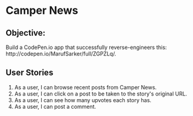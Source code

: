 <h1> Camper News</h1>

<h2>Objective:</h2>
Build a CodePen.io app that successfully reverse-engineers this: http://codepen.io/MarufSarker/full/ZGPZLq/.

<h2>User Stories</h2>

1. As a user, I can browse recent posts from Camper News.
2. As a user, I can click on a post to be taken to the story's original URL.
3. As a user, I can see how many upvotes each story has.
4. As a user, I can post a comment.
